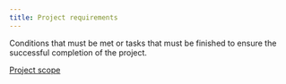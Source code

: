 ```yaml
---
title: Project requirements
---
```

Conditions that must be met or tasks that must be finished to ensure the successful completion of the project.

[Project scope](project-initiation/scope/project-scope.md)

